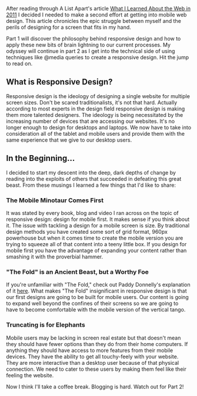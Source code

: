 After reading through A List Apart's article [What I Learned About the Web in 2011](http://www.alistapart.com/articles/what-i-learned-about-the-web-in-2011/) I decided I needed to make a second effort at getting into mobile web design. This article chronicles the epic struggle between myself and the perils of designing for a screen that fits in my hand.

<!--more-->

Part 1 will discover the philosophy behind responsive design and how to apply these new bits of brain lightning to our current processes. My odyssey will continue in part 2 as I get into the technical side of using techniques like @media queries to create a responsive design. Hit the jump to read on.

## What is Responsive Design?

Responsive design is the ideology of designing a single website for multiple screen sizes. Don't be scared traditionalists, it's not that hard. Actually according to most experts in the design field responsive design is making them more talented designers. The ideology is being necessitated by the increasing number of devices that are accessing our websites. It's no longer enough to design for desktops and laptops. We now have to take into consideration all of the tablet and mobile users and provide them with the same experience that we give to our desktop users.

## In the Beginning...

I decided to start my descent into the deep, dark depths of change by reading into the exploits of others that succeeded in defeating this great beast. From these musings I learned a few things that I'd like to share:

### The Mobile Minotaur Comes First

It was stated by every book, blog and video I ran across on the topic of responsive design: design for mobile first. It makes sense if you think about it. The issue with tackling a design for a mobile screen is size. By traditional design methods you have created some sort of grid format, 960px powerhouse but when it comes time to create the mobile version you are trying to squeeze all of that content into a teeny little box. If you design for mobile first you have the advantage of expanding your content rather than smashing it with the proverbial hammer.

### "The Fold" is an Ancient Beast, but a Worthy Foe

If you're unfamiliar with "The Fold," check out Paddy Donnelly's explanation of it <a href="http://iampaddy.com/lifebelow600/">here</a>. What makes "The Fold" insignificant in responsive design is that our first designs are going to be built for mobile users. Our content is going to expand well beyond the confines of their screens so we are going to have to become comfortable with the mobile version of the vertical tango.</p></li>

### Truncating is for Elephants

Mobile users may be lacking in screen real estate but that doesn't mean they should have fewer options than they do from their home computers. If anything they should have access to more features from their mobile devices. They have the ability to get all touchy-feely with your website. They are more interactive than a desktop user because of that physical connection. We need to cater to these users by making them feel like their feeling the website.

Now I think I'll take a coffee break. Blogging is hard. Watch out for Part 2!
